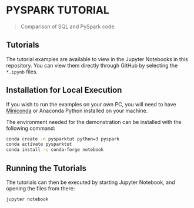 # PYSPARK TUTORIAL
> Comparison of SQL and PySpark code.


## Tutorials

The tutorial examples are available to view in the Jupyter Notebooks in this repository.  You can view them directly through GitHub by selecting the `*.ipynb` files.


## Installation for Local Execution

If you wish to run the examples on your own PC, you will need to have [Miniconda](https://docs.conda.io/en/latest/miniconda.html) or Anaconda Python installed on your machine.

The environment needed for the demonstration can be installed with the following command:

```bash
conda create -n pysparktut python=3 pyspark
conda activate pysparktut
conda install -c conda-forge notebook
```


## Running the Tutorials

The tutorials can then be executed by starting Jupyter Notebook, and opening the files from there:

```bash
jupyter notebook
```
